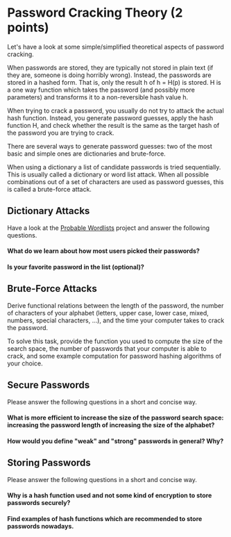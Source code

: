 # Password Cracking Theory (2 points)
Let's have a look at some simple/simplified theoretical aspects of password cracking.

When passwords are stored, they are typically not stored in plain text (if they are, someone is doing horribly wrong).
Instead, the passwords are stored in a hashed form. That is, only the result h of h = H(p) is stored. 
H is a one way function which takes the password (and possibly more parameters) and transforms it to a non-reversible hash value h.

When trying to crack a password, you usually do not try to attack the actual hash function. 
Instead, you generate password guesses, apply the hash function H, and check whether the result is the same as the 
target hash of the password you are trying to crack.

There are several ways to generate password guesses: two of the most basic and simple ones are dictionaries 
and brute-force.

When using a dictionary a list of candidate passwords is tried sequentially. This is usually called a dictionary 
or word list attack. When all possible combinations out of a set of characters are used as password guesses, 
this is called a brute-force attack.

## Dictionary Attacks
Have a look at the [Probable Wordlists](https://github.com/berzerk0/Probable-Wordlists) project and answer the following questions.

#### What do we learn about how most users picked their passwords?

#### Is your favorite password in the list (optional)?

## Brute-Force Attacks
Derive functional relations between the length of the password, the number of characters of your 
alphabet (letters, upper case, lower case, mixed, numbers, special characters, ...), and the time 
your computer takes to crack the password.

To solve this task, provide the function you used to compute the size of the search space, the number of 
passwords that your computer is able to crack, and some example computation for password hashing algorithms 
of your choice.

## Secure Passwords
Please answer the following questions in a short and concise way.

#### What is more efficient to increase the size of the password search space: increasing the password length of increasing the size of the alphabet?

#### How would you define "weak" and "strong" passwords in general? Why?


## Storing Passwords
Please answer the following questions in a short and concise way.

#### Why is a hash function used and not some kind of encryption to store passwords securely?

#### Find examples of hash functions which are recommended to store passwords nowadays.
